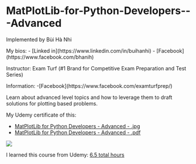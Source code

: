 # MatPlotLib-for-Python-Developers---Advanced

<p>Implemented by Bùi Hà Nhi</p>
My bios: 
- [Linked in](https://www.linkedin.com/in/buihanhi)
- [Facebook](https://www.facebook.com/bhanih)
<p>Instructor: Exam Turf (#1 Brand for Competitive Exam Preparation and Test Series)</p>
Information: 
-[Facebook](https://www.facebook.com/examturfprep/)

<p>Learn about advanced level topics and how to leverage them to draft solutions for plotting based problems.</p>

My Udemy certificate of this:

- [MatPlotLib for Python Developers - Advanced - .jpg](https://udemy-certificate.s3.amazonaws.com/image/UC-81385ee3-9e2a-4497-8a69-7cce3c1d5066.jpg)
- [MatPlotLib for Python Developers - Advanced - .pdf](https://udemy-certificate.s3.amazonaws.com/pdf/UC-81385ee3-9e2a-4497-8a69-7cce3c1d5066.pdf)

<img src='https://udemy-certificate.s3.amazonaws.com/image/UC-81385ee3-9e2a-4497-8a69-7cce3c1d5066.jpg'>

I learned this course from Udemy: [6.5 total hours](https://www.udemy.com/course/matplotlib-for-python-developers-advanced-examturf/learn/lecture/27447944#overview)
